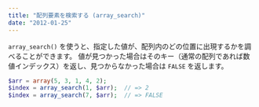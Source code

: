 ```yaml
---
title: "配列要素を検索する (array_search)"
date: "2012-01-25"
---
```


`array_search()` を使うと、指定した値が、配列内のどの位置に出現するかを調べることができます。
値が見つかった場合はそのキー（通常の配列であれば数値インデックス）を返し、見つからなかった場合は `FALSE` を返します。

~~~ php
$arr = array(5, 3, 1, 4, 2);
$index = array_search(1, $arr);  // => 2
$index = array_search(7, $arr);  // => FALSE
~~~

